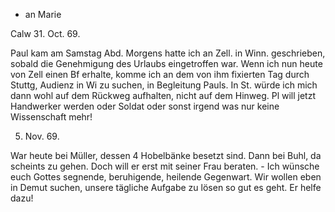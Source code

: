 + an Marie

 Calw 31. Oct. 69.

Paul kam am Samstag Abd. Morgens hatte ich an Zell. in Winn. geschrieben, sobald die Genehmigung des Urlaubs eingetroffen war. Wenn ich nun heute von Zell einen Bf erhalte, komme ich an dem von ihm fixierten Tag durch Stuttg, Audienz in Wi zu suchen, in Begleitung Pauls. In St. würde ich mich dann wohl auf dem Rückweg aufhalten, nicht auf dem Hinweg. Pl will jetzt Handwerker werden oder Soldat oder sonst irgend was nur keine Wissenschaft mehr!


 5. Nov. 69.

War heute bei Müller, dessen 4 Hobelbänke besetzt sind. Dann bei Buhl, da scheints zu gehen. Doch will er erst mit seiner Frau beraten. - Ich wünsche euch Gottes segnende, beruhigende, heilende Gegenwart. Wir wollen eben in Demut suchen, unsere tägliche Aufgabe zu lösen so gut es geht. Er helfe dazu!
